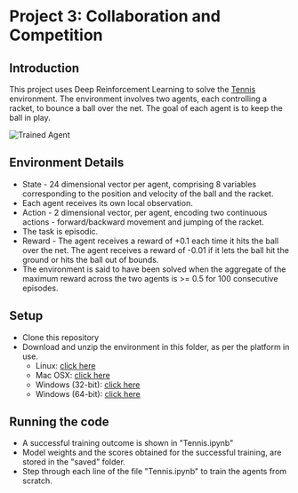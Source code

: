 [//]: # (Image References)

[image1]: https://user-images.githubusercontent.com/10624937/42135623-e770e354-7d12-11e8-998d-29fc74429ca2.gif "Trained Agent"

# Project 3: Collaboration and Competition

## Introduction

This project uses Deep Reinforcement Learning to solve the [Tennis](https://github.com/Unity-Technologies/ml-agents/blob/master/docs/Learning-Environment-Examples.md#tennis) environment. The environment involves two agents, each controlling a racket, to bounce a ball over the net. The goal of each agent is to keep the ball in play.

![Trained Agent][image1]

## Environment Details

* State - 24 dimensional vector per agent, comprising 8 variables corresponding to the position and velocity of the ball and the racket.
* Each agent receives its own local observation.
* Action - 2 dimensional vector, per agent, encoding two continuous actions - forward/backward movement and jumping of the racket.
* The task is episodic.
* Reward - The agent receives a reward of +0.1 each time it hits the ball over the net. The agent receives a reward of -0.01 if it lets the ball hit the ground or hits the ball out of bounds.
* The environment is said to have been solved when the aggregate of the maximum reward across the two agents is >= 0.5 for 100 consecutive episodes.

## Setup
* Clone this repository
* Download and unzip the environment in this folder, as per the platform in use.
    - Linux: [click here](https://s3-us-west-1.amazonaws.com/udacity-drlnd/P3/Tennis/Tennis_Linux.zip)
    - Mac OSX: [click here](https://s3-us-west-1.amazonaws.com/udacity-drlnd/P3/Tennis/Tennis.app.zip)
    - Windows (32-bit): [click here](https://s3-us-west-1.amazonaws.com/udacity-drlnd/P3/Tennis/Tennis_Windows_x86.zip)
    - Windows (64-bit): [click here](https://s3-us-west-1.amazonaws.com/udacity-drlnd/P3/Tennis/Tennis_Windows_x86_64.zip)


## Running the code
* A successful training outcome is shown in "Tennis.ipynb"
* Model weights and the scores obtained for the successful training, are stored in the "saved" folder.
* Step through each line of the file "Tennis.ipynb" to train the agents from scratch.